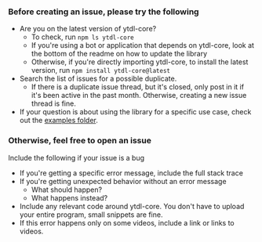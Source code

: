### Before creating an issue, please try the following

- Are you on the latest version of ytdl-core?
  - To check, run `npm ls ytdl-core`
  - If you're using a bot or application that depends on ytdl-core, look at the bottom of the readme on how to update the library
  - Otherwise, if you're directly importing ytdl-core, to install the latest version, run `npm install ytdl-core@latest`
- Search the list of issues for a possible duplicate.
  - If there is a duplicate issue thread, but it's closed, only post in it if it's been active in the past month. Otherwise, creating a new issue thread is fine.
- If your question is about using the library for a specific use case, check out the [examples folder](https://github.com/fent/node-ytdl-core/tree/master/example).

### Otherwise, feel free to open an issue

Include the following if your issue is a bug

- If you're getting a specific error message, include the full stack trace
- If you're getting unexpected behavior without an error message
  - What should happen?
  - What happens instead?
- Include any relevant code around ytdl-core. You don't have to upload your entire program, small snippets are fine.
- If this error happens only on some videos, include a link or links to videos.
